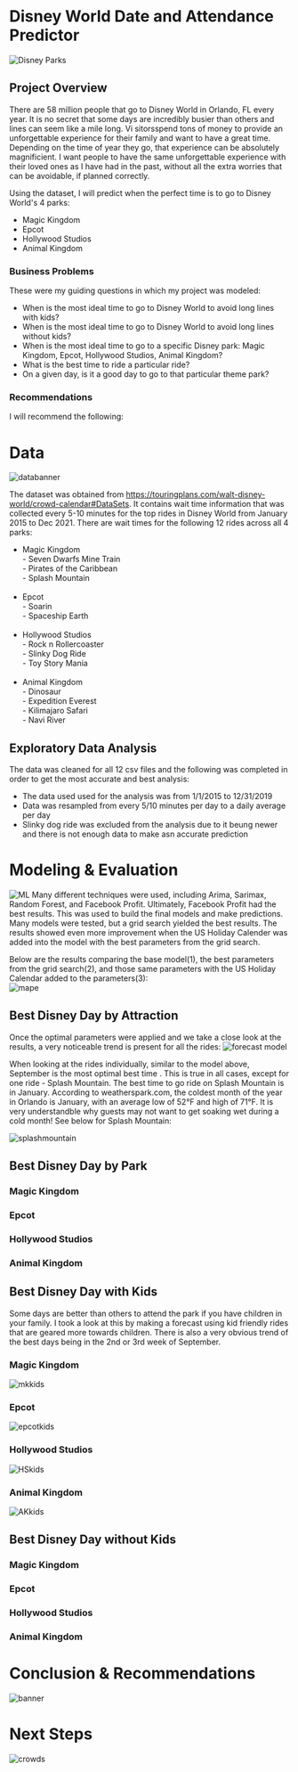 # Disney World Date and Attendance Predictor

![Disney Parks](https://github.com/annachant/Capstone-Disney-World-Date-and-Attendance-Predictor/blob/main/images/disney%20parks.jpeg)

## Project Overview

There are 58 million people that go to Disney World in Orlando, FL every year. It is no secret that some days are incredibly busier than others and lines can seem like a mile long. Vi sitorsspend tons of money to provide an unforgettable experience for their family and want to have a great time. Depending on the time of year they go, that experience can be absolutely magnificient. I want people to have the same unforgettable experience with their loved ones as I have had in the past, without all the extra worries that can be avoidable, if planned correctly. 

Using the dataset, I will predict when the perfect time is to go to Disney World's 4 parks:

<ul>
  <li>Magic Kingdom</li>
  <li>Epcot</li>
  <li>Hollywood Studios</li>
  <li>Animal Kingdom</li>
  </ul>


### Business Problems

These were my guiding questions in which my project was modeled:

<ul>
  <li>When is the most ideal time to go to Disney World to avoid long lines with kids?</li>
  <li>When is the most ideal time to go to Disney World to avoid long lines without kids?</li>
  <li>When is the most ideal time to go to a specific Disney park: Magic Kingdom, Epcot, Hollywood Studios, Animal Kingdom?</li>
  <li>What is the best time to ride a particular ride?</li>
  <li>On a given day, is it a good day to go to that particular theme park?</li>
  </ul>
  
### Recommendations

I will recommend the following:

# Data
![databanner](https://github.com/annachant/Capstone-Disney-World-Date-and-Attendance-Predictor/blob/main/images/data-science-banner.jpeg)

The dataset was obtained from https://touringplans.com/walt-disney-world/crowd-calendar#DataSets. It contains wait time information that was collected every 5-10 minutes for the top rides in Disney World from January 2015 to Dec 2021. There are wait times for the following 12 rides across all 4 parks:

<ul>
  <li>Magic Kingdom</li>
      - Seven Dwarfs Mine Train 
  <br>
      - Pirates of the Caribbean
  <br>
      - Splash Mountain
   <br>
  <br>
  
  <li>Epcot</li>
      - Soarin
  <br>
      - Spaceship Earth
  <br>
  <br>
  
  <li>Hollywood Studios</li>
      - Rock n Rollercoaster
  <br>
      - Slinky Dog Ride
  <br>
      - Toy Story Mania
  <br>
  <br>
  
  <li>Animal Kingdom</li>
      - Dinosaur
  <br>
      - Expedition Everest
  <br>
      - Kilimajaro Safari
  <br>
      - Navi River
  </ul>



## Exploratory Data Analysis 

The data was cleaned for all 12 csv files and the following was completed in order to get the most accurate and best analysis:
<ul>
<li>The data used used for the analysis was from 1/1/2015 to 12/31/2019 </li>
  <li>Data was resampled from every 5/10 minutes per day to a daily average per day </li>
 <li>Slinky dog ride was excluded from the analysis due to it beung newer and there is not enough data to make asn accurate prediction</li>
  </ul>

# Modeling & Evaluation
![ML](https://github.com/annachant/Capstone-Disney-World-Date-and-Attendance-Predictor/blob/main/images/ML.jpeg)
Many different techniques were used, including Arima, Sarimax, Random Forest, and Facebook Profit. Ultimately, Facebook Profit had the best results.
This was used to build the final models and make predictions. Many models were tested, but a grid search yielded the best results. The results showed even more improvement when the US Holiday Calender was added into the model with the best parameters from the grid search. 

Below are the results comparing the base model(1), the best parameters from the grid search(2), and those same parameters with the US Holiday Calendar added to the parameters(3):
<br>
![mape](https://github.com/annachant/Capstone-Disney-World-Date-and-Attendance-Predictor/blob/main/images/Screen%20Shot%202022-03-08%20at%2012.45.29%20AM.png)

## Best Disney Day by Attraction

Once the optimal parameters were applied and we take a close look at the results, a very noticeable trend is present for all the rides:
![forecast model](https://github.com/annachant/Capstone-Disney-World-Date-and-Attendance-Predictor/blob/main/images/Screen%20Shot%202022-03-08%20at%201.31.26%20AM.png)

When looking at the rides individually, similar to the model above, September is the most optimal best time . This is true in all cases, except for one ride - Splash Mountain. The best time to go ride on Splash Mountain is in January. According to weatherspark.com, the coldest month of the year in Orlando is January, with an average low of 52°F and high of 71°F. It is very understandble why guests may not want to get soaking wet during a cold month! See below for Splash Mountain:

![splashmountain](https://github.com/annachant/Capstone-Disney-World-Date-and-Attendance-Predictor/blob/main/images/Screen%20Shot%202022-03-08%20at%208.23.58%20AM.png)

## Best Disney Day by Park

### Magic Kingdom

### Epcot

### Hollywood Studios

### Animal Kingdom

## Best Disney Day with Kids

Some days are better than others to attend the park if you have children in your family. I took a look at this by making a forecast using kid friendly rides that are geared more towards children. There is also a very obvious trend of the best days being in the 2nd or 3rd week of September. 

### Magic Kingdom

![mkkids](https://github.com/annachant/Capstone-Disney-World-Date-and-Attendance-Predictor/blob/main/images/Screen%20Shot%202022-03-08%20at%209.50.25%20AM.png)

### Epcot

![epcotkids](https://github.com/annachant/Capstone-Disney-World-Date-and-Attendance-Predictor/blob/main/images/Screen%20Shot%202022-03-08%20at%2010.06.07%20AM.png)

### Hollywood Studios

![HSkids](https://github.com/annachant/Capstone-Disney-World-Date-and-Attendance-Predictor/blob/main/images/Screen%20Shot%202022-03-08%20at%2010.07.20%20AM.png)

### Animal Kingdom

![AKkids](https://github.com/annachant/Capstone-Disney-World-Date-and-Attendance-Predictor/blob/main/images/Screen%20Shot%202022-03-08%20at%2010.08.16%20AM.png)

## Best Disney Day without Kids

### Magic Kingdom

### Epcot

### Hollywood Studios

### Animal Kingdom

# Conclusion & Recommendations
![banner](https://github.com/annachant/Capstone-Disney-World-Date-and-Attendance-Predictor/blob/main/images/banner5.jpeg)



# Next Steps
![crowds](https://github.com/annachant/Capstone-Disney-World-Date-and-Attendance-Predictor/blob/main/images/crowds.jpeg)


